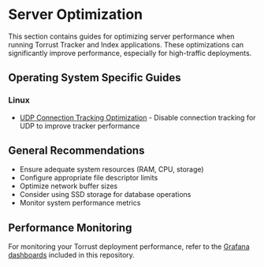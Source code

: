 # Server Optimization

This section contains guides for optimizing server performance when running Torrust Tracker and Index applications. These optimizations can significantly improve performance, especially for high-traffic deployments.

## Operating System Specific Guides

### Linux

- [UDP Connection Tracking Optimization](./server-optimization/linux/udp-connection-tracking.md) - Disable connection tracking for UDP to improve tracker performance

## General Recommendations

- Ensure adequate system resources (RAM, CPU, storage)
- Configure appropriate file descriptor limits
- Optimize network buffer sizes
- Consider using SSD storage for database operations
- Monitor system performance metrics

## Performance Monitoring

For monitoring your Torrust deployment performance, refer to the [Grafana dashboards](../share/grafana/dashboards/) included in this repository.
